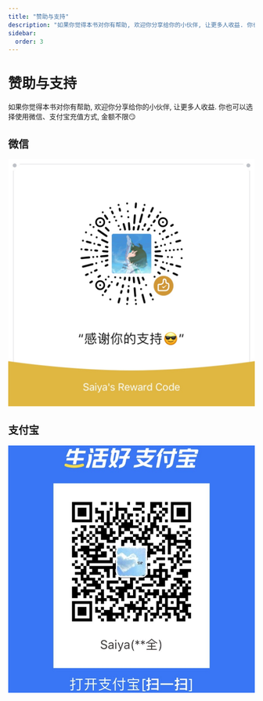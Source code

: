 ```yaml
---
title: "赞助与支持"
description: "如果你觉得本书对你有帮助, 欢迎你分享给你的小伙伴, 让更多人收益. 你也可以选择使用微信、支付宝充值方式, 金额不限😏"
sidebar:
  order: 3
---
```


# 赞助与支持

如果你觉得本书对你有帮助, 欢迎你分享给你的小伙伴, 让更多人收益. 你也可以选择使用微信、支付宝充值方式, 金额不限😏


## 微信
![wechat pay code](./wechat.jpg)

## 支付宝
![alipay code](./alipay.jpg)

